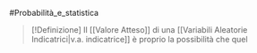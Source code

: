 #Probabilità_e_statistica 
>[!Definizione]  Il [[Valore Atteso]] di una [[Variabili Aleatorie Indicatrici|v.a. indicatrice]] è proprio la possibilità che quel 